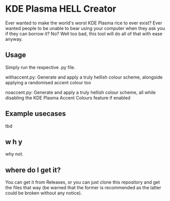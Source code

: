 # KDE Plasma HELL Creator
Ever wanted to make the world's worst KDE Plasma rice to ever exist? Ever wanted people to be unable to bear using your computer when they ask you if they can borrow it? No? Well too bad, this tool will do all of that with ease anyway.

## Usage

Simply run the respective .py file.

withaccent.py: Generate and apply a truly hellish colour scheme, alongside applying a randomised accent colour too

noaccent.py: Generate and apply a truly hellish colour scheme, all while disabling the KDE Plasma Accent Colours feature if enabled

## Example usecases

tbd

## w h y

why not.

## where do I get it?

You can get it from Releases, or you can just clone this repository and get the files that way (be warned that the former is recommended as the latter could be broken without any notice).
